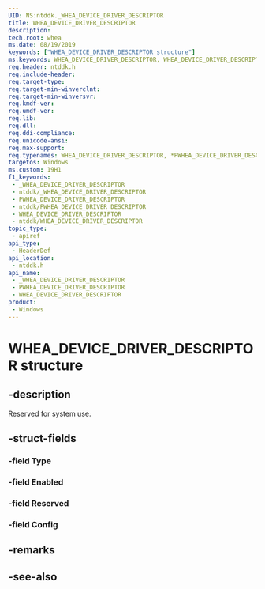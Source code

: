 ```yaml
---
UID: NS:ntddk._WHEA_DEVICE_DRIVER_DESCRIPTOR
title: WHEA_DEVICE_DRIVER_DESCRIPTOR
description: 
tech.root: whea
ms.date: 08/19/2019
keywords: ["WHEA_DEVICE_DRIVER_DESCRIPTOR structure"]
ms.keywords: WHEA_DEVICE_DRIVER_DESCRIPTOR, WHEA_DEVICE_DRIVER_DESCRIPTOR, *PWHEA_DEVICE_DRIVER_DESCRIPTOR,
req.header: ntddk.h
req.include-header: 
req.target-type: 
req.target-min-winverclnt: 
req.target-min-winversvr: 
req.kmdf-ver: 
req.umdf-ver: 
req.lib: 
req.dll: 
req.ddi-compliance: 
req.unicode-ansi: 
req.max-support: 
req.typenames: WHEA_DEVICE_DRIVER_DESCRIPTOR, *PWHEA_DEVICE_DRIVER_DESCRIPTOR
targetos: Windows
ms.custom: 19H1
f1_keywords:
 - _WHEA_DEVICE_DRIVER_DESCRIPTOR
 - ntddk/_WHEA_DEVICE_DRIVER_DESCRIPTOR
 - PWHEA_DEVICE_DRIVER_DESCRIPTOR
 - ntddk/PWHEA_DEVICE_DRIVER_DESCRIPTOR
 - WHEA_DEVICE_DRIVER_DESCRIPTOR
 - ntddk/WHEA_DEVICE_DRIVER_DESCRIPTOR
topic_type:
 - apiref
api_type:
 - HeaderDef
api_location:
 - ntddk.h
api_name:
 - _WHEA_DEVICE_DRIVER_DESCRIPTOR
 - PWHEA_DEVICE_DRIVER_DESCRIPTOR
 - WHEA_DEVICE_DRIVER_DESCRIPTOR
product:
 - Windows
---
```


# WHEA_DEVICE_DRIVER_DESCRIPTOR structure


## -description

Reserved for system use.

## -struct-fields

### -field Type

### -field Enabled

### -field Reserved

### -field Config

## -remarks

## -see-also

